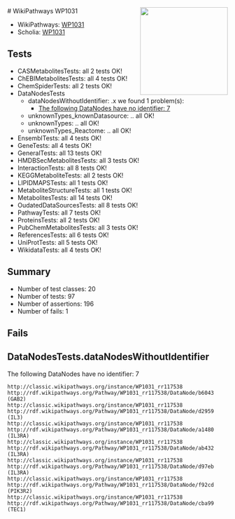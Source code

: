 <img style="float: right; width: 200px" src="https://upload.wikimedia.org/wikipedia/commons/thumb/8/83/Wplogo_with_text_500.png/640px-Wplogo_with_text_500.png" />
# WikiPathways WP1031

* WikiPathways: [WP1031](https://wikipathways.org/pathways/WP1031)
* Scholia: [WP1031](https://scholia.toolforge.org/wikipathways/WP1031)
## Tests
* CASMetabolitesTests: all 2 tests OK!
* ChEBIMetabolitesTests: all 4 tests OK!
* ChemSpiderTests: all 2 tests OK!
* DataNodesTests
    * dataNodesWithoutIdentifier: .x we found 1 problem(s):
        * [The following DataNodes have no identifier: 7](#d2d32fa6)
    * unknownTypes_knownDatasource: .. all OK!
    * unknownTypes: .. all OK!
    * unknownTypes_Reactome: .. all OK!
* EnsemblTests: all 4 tests OK!
* GeneTests: all 4 tests OK!
* GeneralTests: all 13 tests OK!
* HMDBSecMetabolitesTests: all 3 tests OK!
* InteractionTests: all 8 tests OK!
* KEGGMetaboliteTests: all 2 tests OK!
* LIPIDMAPSTests: all 1 tests OK!
* MetaboliteStructureTests: all 1 tests OK!
* MetabolitesTests: all 14 tests OK!
* OudatedDataSourcesTests: all 8 tests OK!
* PathwayTests: all 7 tests OK!
* ProteinsTests: all 2 tests OK!
* PubChemMetabolitesTests: all 3 tests OK!
* ReferencesTests: all 6 tests OK!
* UniProtTests: all 5 tests OK!
* WikidataTests: all 4 tests OK!


## Summary

* Number of test classes: 20
* Number of tests: 97
* Number of assertions: 196
* Number of fails: 1

## Fails

<a name="d2d32fa6" />

## DataNodesTests.dataNodesWithoutIdentifier

The following DataNodes have no identifier: 7
```
http://classic.wikipathways.org/instance/WP1031_rr117538 http://rdf.wikipathways.org/Pathway/WP1031_rr117538/DataNode/b6043 (GAB2)
http://classic.wikipathways.org/instance/WP1031_rr117538 http://rdf.wikipathways.org/Pathway/WP1031_rr117538/DataNode/d2959 (IL3)
http://classic.wikipathways.org/instance/WP1031_rr117538 http://rdf.wikipathways.org/Pathway/WP1031_rr117538/DataNode/a1480 (IL3RA)
http://classic.wikipathways.org/instance/WP1031_rr117538 http://rdf.wikipathways.org/Pathway/WP1031_rr117538/DataNode/ab432 (IL3RA)
http://classic.wikipathways.org/instance/WP1031_rr117538 http://rdf.wikipathways.org/Pathway/WP1031_rr117538/DataNode/d97eb (IL3RA)
http://classic.wikipathways.org/instance/WP1031_rr117538 http://rdf.wikipathways.org/Pathway/WP1031_rr117538/DataNode/f92cd (PIK3R2)
http://classic.wikipathways.org/instance/WP1031_rr117538 http://rdf.wikipathways.org/Pathway/WP1031_rr117538/DataNode/cba99 (TEC1)
```

